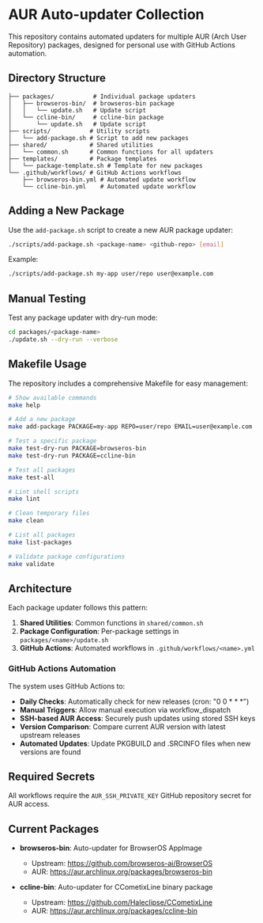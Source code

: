 # AUR Auto-updater Collection

This repository contains automated updaters for multiple AUR (Arch User Repository) packages, designed for personal use with GitHub Actions automation.

## Directory Structure

```
├── packages/           # Individual package updaters
│   ├── browseros-bin/  # browseros-bin package
│   │   └── update.sh   # Update script
│   └── ccline-bin/     # ccline-bin package
│       └── update.sh   # Update script
├── scripts/           # Utility scripts
│   └── add-package.sh # Script to add new packages
├── shared/            # Shared utilities
│   └── common.sh      # Common functions for all updaters
├── templates/         # Package templates
│   └── package-template.sh # Template for new packages
└── .github/workflows/ # GitHub Actions workflows
    ├── browseros-bin.yml # Automated update workflow
    └── ccline-bin.yml    # Automated update workflow
```

## Adding a New Package

Use the `add-package.sh` script to create a new AUR package updater:

```bash
./scripts/add-package.sh <package-name> <github-repo> [email]
```

Example:

```bash
./scripts/add-package.sh my-app user/repo user@example.com
```

## Manual Testing

Test any package updater with dry-run mode:

```bash
cd packages/<package-name>
./update.sh --dry-run --verbose
```

## Makefile Usage

The repository includes a comprehensive Makefile for easy management:

```bash
# Show available commands
make help

# Add a new package
make add-package PACKAGE=my-app REPO=user/repo EMAIL=user@example.com

# Test a specific package
make test-dry-run PACKAGE=browseros-bin
make test-dry-run PACKAGE=ccline-bin

# Test all packages
make test-all

# Lint shell scripts
make lint

# Clean temporary files
make clean

# List all packages
make list-packages

# Validate package configurations
make validate
```

## Architecture

Each package updater follows this pattern:

1. **Shared Utilities**: Common functions in `shared/common.sh`
2. **Package Configuration**: Per-package settings in `packages/<name>/update.sh`
3. **GitHub Actions**: Automated workflows in `.github/workflows/<name>.yml`

### GitHub Actions Automation

The system uses GitHub Actions to:

- **Daily Checks**: Automatically check for new releases (cron: "0 0 \* \* \*")
- **Manual Triggers**: Allow manual execution via workflow_dispatch
- **SSH-based AUR Access**: Securely push updates using stored SSH keys
- **Version Comparison**: Compare current AUR version with latest upstream releases
- **Automated Updates**: Update PKGBUILD and .SRCINFO files when new versions are found

## Required Secrets

All workflows require the `AUR_SSH_PRIVATE_KEY` GitHub repository secret for AUR access.

## Current Packages

- **browseros-bin**: Auto-updater for BrowserOS AppImage
  - Upstream: https://github.com/browseros-ai/BrowserOS
  - AUR: https://aur.archlinux.org/packages/browseros-bin

- **ccline-bin**: Auto-updater for CCometixLine binary package
  - Upstream: https://github.com/Haleclipse/CCometixLine
  - AUR: https://aur.archlinux.org/packages/ccline-bin
